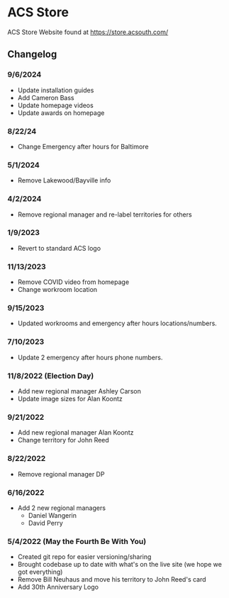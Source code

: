 # ACS Store
ACS Store Website found at https://store.acsouth.com/


## Changelog
### 9/6/2024
- Update installation guides
- Add Cameron Bass
- Update homepage videos
- Update awards on homepage

### 8/22/24
- Change Emergency after hours for Baltimore

### 5/1/2024
- Remove Lakewood/Bayville info

### 4/2/2024
- Remove regional manager and re-label territories for others

### 1/9/2023
- Revert to standard ACS logo

### 11/13/2023
- Remove COVID video from homepage
- Change workroom location

### 9/15/2023
- Updated workrooms and emergency after hours locations/numbers.

### 7/10/2023
- Update 2 emergency after hours phone numbers.

### 11/8/2022 (Election Day)
- Add new regional manager Ashley Carson
- Update image sizes for Alan Koontz

### 9/21/2022
- Add new regional manager Alan Koontz
- Change territory for John Reed

### 8/22/2022
- Remove regional manager DP

### 6/16/2022
- Add 2 new regional managers
    - Daniel Wangerin
    - David Perry

### 5/4/2022 (May the Fourth Be With You)
- Created git repo for easier versioning/sharing
- Brought codebase up to date with what's on the live site (we hope we got everything)
- Remove Bill Neuhaus and move his territory to John Reed's card
- Add 30th Anniversary Logo